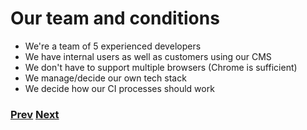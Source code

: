 # Our team and conditions

- We're a team of 5 experienced developers
- We have internal users as well as customers using our CMS
- We don't have to support multiple browsers (Chrome is sufficient)
- We manage/decide our own tech stack
- We decide how our CI processes should work

### [Prev](./04.md) [Next](./06.md)
